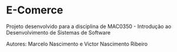 # E-Comerce

Projeto desenvolvido para a disciplina de MAC0350 - Introdução ao Desenvolvimento de Sistemas de Software

Autores: Marcelo Nascimento e Victor Nascimento Ribeiro

